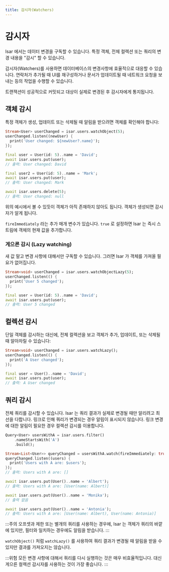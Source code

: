 ```yaml
---
title: 감시자(Watchers)
---
```


# 감시자

Isar 에서는 데이터 변경을 구독할 수 있습니다. 특정 객체, 전체 컬렉션 또는 쿼리의 변경 내용을 "감시" 할 수 있습니다.

감시자(Watchers)를 사용하면 데이터베이스의 변경사항에 효율적으로 대응할 수 있습니다. 연락처가 추가될 때 UI를 재구성하거나 문서가 업데이트될 때 네트워크 요청을 보내는 등의 작업을 수행할 수 있습니다.

트랜잭션이 성공적으로 커밋되고 대상이 실제로 변경된 후 감시자에게 통지됩니다.

## 객체 감시

특정 객체가 생성, 업데이트 또는 삭제될 때 알림을 받으려면 객체를 확인해야 합니다:

```dart
Stream<User> userChanged = isar.users.watchObject(5);
userChanged.listen((newUser) {
  print('User changed: ${newUser?.name}');
});

final user = User(id: 5)..name = 'David';
await isar.users.put(user);
// 출력: User changed: David

final user2 = User(id: 5)..name = 'Mark';
await isar.users.put(user);
// 출력: User changed: Mark

await isar.users.delete(5);
// 출력: User changed: null
```

위의 예시에서 볼 수 있듯이 객체가 아직 존재하지 않아도 됩니다. 객체가 생성되면 감시자가 알게 됩니다.

`fireImmediately` 라는 추가 매개 변수가 있습니다. `true` 로 설정하면 Isar 는 즉시 스트림에 객체의 현재 값을 추가합니다.

### 게으른 감시 (Lazy watching)

새 값 말고 변경 사항에 대해서만 구독할 수 있습니다. 그러면 Isar 가 객체를 가져올 필요가 없어집니다.

```dart
Stream<void> userChanged = isar.users.watchObjectLazy(5);
userChanged.listen(() {
  print('User 5 changed');
});

final user = User(id: 5)..name = 'David';
await isar.users.put(user);
// 출력: User 5 changed
```

## 컬렉션 감시

단일 객체를 감시하는 대신에, 전체 컬렉션을 보고 객체가 추가, 업데이트, 또는 삭제될 때 알아차릴 수 있습니다:

```dart
Stream<void> userChanged = isar.users.watchLazy();
userChanged.listen(() {
  print('A User changed');
});

final user = User()..name = 'David';
await isar.users.put(user);
// 출력: A User changed
```

## 쿼리 감시

전체 쿼리를 감시할 수 있습니다. Isar 는 쿼리 결과가 실제로 변경될 때만 알리려고 최선을 다합니다. 링크로 인해 쿼리가 변경되는 경우 알림이 표시되지 않습니다. 링크 변경에 대한 알림이 필요한 경우 컬렉션 감시를 이용합니다.

```dart
Query<User> usersWithA = isar.users.filter()
    .nameStartsWith('A')
    .build();

Stream<List<User>> queryChanged = usersWithA.watch(fireImmediately: true);
queryChanged.listen((users) {
  print('Users with A are: $users');
});
// 출력: Users with A are: []

await isar.users.put(User()..name = 'Albert');
// 출력: Users with A are: [User(name: Albert)]

await isar.users.put(User()..name = 'Monika');
// 출력 없음

await isar.users.put(User()..name = 'Antonia');
// 출력: Users with A are: [User(name: Albert), User(name: Antonia)]
```

:::주의
오프셋과 제한 또는 별개의 쿼리를 사용하는 경우에, Isar 는 객체가 쿼리의 바깥에 있지만, 필터와 일치하는 경우에도 알림을 받습니다.
:::

`watchObject()` 처럼 `watchLazy()` 를 사용하여 쿼리 결과가 변경될 때 알림을 받을 수 있지만 결과를 가져오지는 않습니다.

:::위험
모든 변경 사항에 대해서 쿼리를 다시 실행하는 것은 매우 비효율적입니다. 대신 게으른 컬렉션 감시자를 사용하는 것이 가장 좋습니다.
:::

